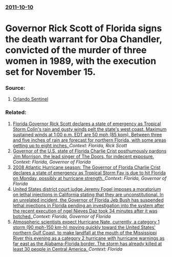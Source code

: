 ### [2011-10-10](/news/2011/10/10/index.md)

# Governor Rick Scott of Florida signs the death warrant for Oba Chandler, convicted of the murder of three women in 1989, with the execution set for November 15. 




### Source:

1. [Orlando Sentinel](http://www.orlandosentinel.com/news/local/breakingnews/os-chandler-execution-1011-20111010,0,4002142.story)

### Related:

1. [Florida Governor Rick Scott declares a state of emergency as Tropical Storm Colin's rain and gusty winds pelt the state's west coast. Maximum sustained winds at 1:00 p.m. EDT are 50 mph (85 kpm). Between three and five inches of rain are forecast for northern Florida, with some areas getting up to eight inches. ](/news/2016/06/6/florida-governor-rick-scott-declares-a-state-of-emergency-as-tropical-storm-colin-s-rain-and-gusty-winds-pelt-the-state-s-west-coast-maximu.md) _Context: Florida, Rick Scott_
2. [Governor of the U.S. state of Florida Charlie Crist posthumously pardons Jim Morrison, the lead singer of The Doors, for indecent exposure. ](/news/2010/12/9/governor-of-the-u-s-state-of-florida-charlie-crist-posthumously-pardons-jim-morrison-the-lead-singer-of-the-doors-for-indecent-exposure.md) _Context: Florida, Governor of Florida_
3. [ 2008 Atlantic Hurricane season: The Governor of Florida Charlie Crist declares a state of emergency as Tropical Storm Fay is due to hit Florida on Monday, possibly at hurricane strength. ](/news/2008/08/16/2008-atlantic-hurricane-season-the-governor-of-florida-charlie-crist-declares-a-state-of-emergency-as-tropical-storm-fay-is-due-to-hit-flo.md) _Context: Florida, Governor of Florida_
4. [ United States district court judge Jeremy Fogel imposes a moratorium on lethal injections in California stating that they are unconstitutional. In an unrelated incident, the Governor of Florida Jeb Bush has suspended lethal injections in Florida pending an investigation into the system after the recent execution of ngel Nieves Daz took 34 minutes after it was botched. ](/news/2006/12/15/united-states-district-court-judge-jeremy-fogel-imposes-a-moratorium-on-lethal-injections-in-california-stating-that-they-are-unconstitutio.md) _Context: Florida, Governor of Florida_
5. [Atmospheric scientists expect Hurricane Nate, currently, a category 1 storm (90 mph-150 km-h) moving quickly toward the United States' northern Gulf Coast, to make landfall at the mouth of the Mississippi River this evening as a category 2 hurricane with hurricane warnings as far east as the Alabama-Florida border. The storm has already killed at least 30 people in Central America. ](/news/2017/10/7/atmospheric-scientists-expect-hurricane-nate-currently-a-category-1-storm-90-mph-150-km-h-moving-quickly-toward-the-united-states-north.md) _Context: Florida_
